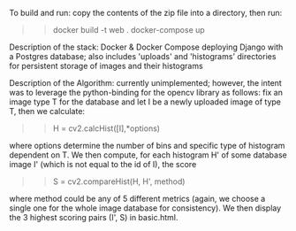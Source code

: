 To build and run: copy the contents of the zip file into a directory, then run:

 >> docker build -t web .
 >> docker-compose up

Description of the stack: Docker & Docker Compose deploying Django with a Postgres database;
also includes 'uploads' and 'histograms' directories for persistent storage of images and their histograms

Description of the Algorithm: currently unimplemented; however, the intent was to leverage the python-binding
for the opencv library as follows: fix an image type T for the database and let I be a newly uploaded image of type T,
then we calculate:

>> H = cv2.calcHist([I],*options)

where options determine the number of bins and specific type of histogram dependent on T. We then compute,
for each histogram H' of some database image I' (which is not equal to the id of I), the score

>> S = cv2.compareHist(H, H', method)

where method could be any of 5 different metrics (again, we choose a single one for the whole image database
for consistency). We then display the 3 highest scoring pairs (I', S) in basic.html.
